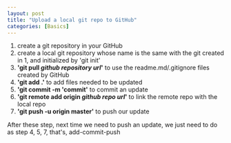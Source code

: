 ```yaml
---
layout: post
title: "Upload a local git repo to GitHub"
categories: [Basics]
---
```



1. create a git repository in your GitHub
2. create a local git repository whose name is the same with the git created in 1, and initialized by 'git init'
3. **'git pull *github repository url*'** to use the readme.md/.gitignore files created by GitHub
4. **'git add .'** to add files needed to be updated
5. **'git commit -m 'commit'** to commit an update
6. **'git remote add origin *github repo url*'** to link the remote repo with the local repo
7. **'git push -u origin master'** to push our update

After these step, next time we need to push an update, we just need to do as step 4, 5, 7, that's, add-commit-push


